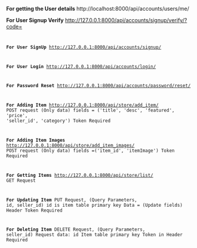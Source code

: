 **For getting the User details**
http://localhost:8000/api/accounts/users/me/

**For User Signup Verify**
http://127.0.0.1:8000/api/accounts/signup/verify/?code=<code>

**For User SignUp**
http://127.0.0.1:8000/api/accounts/signup/

**For User Login**
http://127.0.0.1:8000/api/accounts/login/

**For Password Reset**
http://127.0.0.1:8000/api/accounts/password/reset/

**For Adding Item**
http://127.0.0.1:8000/api/store/add_item/
POST request (Only data) fields = ('title', 'desc', 'featured', 'price', 'seller_id', 'category') Token Required

**For Adding Item Images**
http://127.0.0.1:8000/api/store/add_item_images/
POST request (Only data) fields =('item_id', 'itemImage') Token Required

**For Getting Items**
http://127.0.0.1:8000/api/store/list/
GET Request

**For Updating Item**
PUT Request, (Query Parameters, id, seller_id) id is item table primary key
Data = (Update fields) Header Token Required

**For Deleting Item**
DELETE Request, (Query Parameters, seller_id)
Request data: id Item table primary key
Token in Header Required